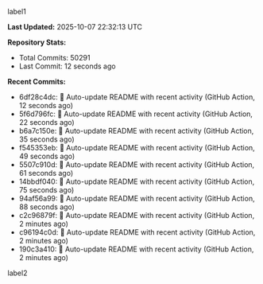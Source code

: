 
label1 
<!-- ACTIVITY_START -->
**Last Updated:** 2025-10-07 22:32:13 UTC

**Repository Stats:**
- Total Commits: 50291
- Last Commit: 12 seconds ago

**Recent Commits:**
- 6df28c4dc: 🤖 Auto-update README with recent activity (GitHub Action, 12 seconds ago)
- 5f6d796fc: 🤖 Auto-update README with recent activity (GitHub Action, 22 seconds ago)
- b6a7c150e: 🤖 Auto-update README with recent activity (GitHub Action, 35 seconds ago)
- f545353eb: 🤖 Auto-update README with recent activity (GitHub Action, 49 seconds ago)
- 5507c910d: 🤖 Auto-update README with recent activity (GitHub Action, 61 seconds ago)
- 14bbdf040: 🤖 Auto-update README with recent activity (GitHub Action, 75 seconds ago)
- 94af56a99: 🤖 Auto-update README with recent activity (GitHub Action, 88 seconds ago)
- c2c96879f: 🤖 Auto-update README with recent activity (GitHub Action, 2 minutes ago)
- c96194c0d: 🤖 Auto-update README with recent activity (GitHub Action, 2 minutes ago)
- 190c3a410: 🤖 Auto-update README with recent activity (GitHub Action, 2 minutes ago)
<!-- ACTIVITY_END -->

label2
